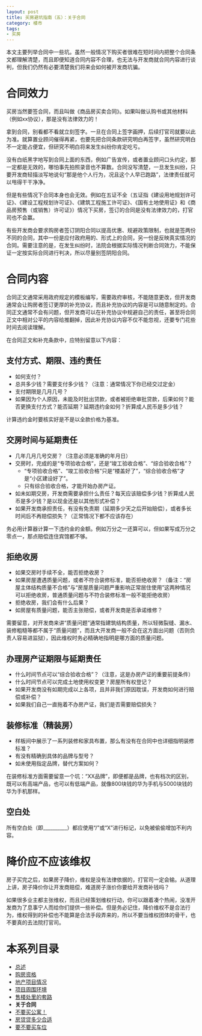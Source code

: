 ```yaml
---
layout: post
title: 买房避坑指南（五）：关于合同
category: 楼市
tags:
- 买房
---
```

本文主要列举合同中一些坑。虽然一般情况下购买者很难在短时间内把整个合同条文都理解清楚，而且即便知道合同内容不合理，也无法与开发商就合同内容进行谈判，但我们仍然有必要清楚我们将来会如何被开发商坑骗。
<!-- more -->

# 合同效力
买房当然要签合同，而且叫做《商品房买卖合同》。如果叫做认购书或其他材料（例如xx协议），那是没有法律效力的！

拿到合同，别看都不看就立刻签字。一旦在合同上签字画押，后续打官司就要以此为准。就算置业顾问催得再紧，也要先把合同条款研究明白再签字，虽然研究明白不一定能占便宜，但研究不明白将来发生纠纷你肯定吃亏。

没有白纸黑字地写到合同上面的东西，例如广告宣传，或者置业顾问口头约定，那一定都是无效的，哪怕事先拍照录音也不算数。合同没写清楚，一旦发生纠纷，只要开发商轻描淡写地说句“那是他个人行为，况且这个人早已跑路”，法律责任就可以甩得干干净净。

但是有些情况下合同本身也会无效。例如在五证不全（五证指《建设用地规划许可证》、《建设工程规划许可证》、《建筑工程施工许可证》、《国有土地使用证》和《商品房预售（或销售）许可证》）情况下买房，签订的合同是没有法律效力的，打官司也不会赢。

有些开发商会要求购房者签订阴阳合同以提高优惠、规避政策限制，也就是签两份不同的合同，其中一份是应付政府用的、形式上的合同，另一份是反映真实情况的合同。需要注意的是，在发生纠纷时，法院会根据实际情况判断合同效力，不能保证一定按实际合同进行判决，所以尽量别签阴阳合同。

# 合同内容
合同正文通常采用政府规定的模板编写，需要政府审核，不能随意更改，但开发商通常会让购房者签订更厚的补充协议，而且补充协议的内容是可以随意制定的。合同正文通常不会有问题，但开发商可以在补充协议中规避自己的责任，甚至将合同正文中相对公平的内容给推翻掉，因此补充协议内容不仅不能忽视，还要专门花些时间去阅读理解。

在合同正文和补充条款中，应特别留意以下内容：

## 支付方式、期限、违约责任
* 如何支付？
* 总共多少钱？需要支付多少钱？（注意：通常情况下你已经交过定金）
* 支付期限是几月几号？
* 如果因为个人原因，未能及时批出贷款，或者被拒绝审批贷款，后果如何？能否更换支付方式？能否延期？延期违约金如何？折算成人民币是多少钱？

计算违约金时要核实好是不是以全款价格为基准。

## 交房时间与延期责任
* 几年几月几号交房？（注意必须是准确的年月日）
* 交房时，完成的是“专项验收合格”，还是“竣工验收合格”、“综合验收合格”？
    * “专项验收合格”、“竣工验收合格”只是“楼盖好了”，“综合验收合格”才是“小区建设好了”。
    * 只有综合验收合格，才能开始办房产证。
* 如未如期交房，开发商需要承担什么责任？每天应该赔偿多少钱？折算成人民币是多少钱？是以现金还是以其他形式补偿？
* 如果开发商承担责任，有没有免责期（延期多少天之后开始赔偿），或者多长时间后不再赔偿损失？（正常情况下都不应该存在）

务必用计算器计算一下违约金的金额。例如万分之一还算可以，但如果写成万分之零点一，那点赔偿连住宾馆都不够。

## 拒绝收房
* 如果交房时手续不全，能否拒绝收房？
* 如果房屋遭遇质量问题，或者不符合装修标准，能否拒绝收房？（备注：“房屋主体结构质量不合格”与“房屋质量问题严重影响正常居住使用”这两种情况可以拒绝收房，普通质量问题与不符合装修标准一般不能拒绝收房）
* 拒绝收房，我们会有什么后果？
* 如房屋有质量问题，能否主张赔偿，或者开发商是否承诺维修？

需要留意，对开发商来讲“质量问题”通常指建筑结构质量，所以轻微裂缝、漏水、装修粗糙等都不属于“质量问题”，而且大开发商一般不会在这方面出问题（否则负责人容易进监狱），因此维权时务必精确地指明是哪方面的质量问题。

## 办理房产证期限与延期责任
* 什么时间节点可以“综合验收合格”？（注意，这是办房产证的重要前提条件）
* 什么时间节点可以完成土地使用权变更？房屋所有权登记？
* 如果开发商没有如期完成以上各项，且并非我们原因耽误，开发商如何进行赔偿或补偿？
* 如果我们自己一直拖着不办房产证，我们是否需要赔偿损失？

## 装修标准（精装房）
* 样板间中展示了一系列装修和家具布置，那么有没有在合同中也详细指明装修标准？
* 有没有精确到具体的品牌与型号？
* 如未使用指定品牌，替代方案如何？

在装修标准方面需要留意一个坑：“XX品牌”，即便都是品牌，也有档次的区别，既可以有高端产品，也可以有低端产品，就像800块钱的华为手机与5000块钱的华为手机那样。

## 空白处
所有空白处（即__________）都应使用“/”或“X”进行标记，以免被偷偷增加不利内容。

# 降价应不应该维权
房子买完之后，如果房子降价，维权是没有法律依据的，打官司一定会输。从道理上讲，房子降价你让开发商赔偿，难道房子涨价你要给开发商补钱吗？

如果很多业主都主张维权，而且已经策划维权行动，你可以跟着凑个热闹，没准开发商为了息事宁人而给你们提供一些补偿。但是务必记住，降价维权不是合法行为，维权得到的补偿也不能算是合法手段弄来的，所以不要当维权团体的骨干，也不要真的去法院打官司。

# 本系列目录
* [总述](/2020/11/22/buy-house-0/)
* [购房资格](/2020/11/29/buy-house-1/)
* [地产项目情况](/2020/12/05/buy-house-2/)
* [项目周围环境](/2020/12/12/buy-house-3/)
* [售楼处里的套路](/2020/12/19/buy-house-4/)
* **关于合同**
* [不要买公寓！](/2020/12/28/buy-house-6/)
* [房贷贷多少合适](/2021/07/12/buy-house-7/)
* [要不要买车位](/2021/08/15/buy-house-8/)
